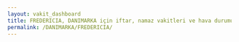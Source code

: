 ```yaml
---
layout: vakit_dashboard
title: FREDERICIA, DANIMARKA için iftar, namaz vakitleri ve hava durumu - ilçe/eyalet seç
permalink: /DANIMARKA/FREDERICIA/
---
```


<script type="text/javascript">
  var GLOBAL_COUNTRY = 'DANIMARKA';
  var GLOBAL_CITY = 'FREDERICIA';
  var GLOBAL_STATE = '';
  var lat = 72;
  var lon = 21;
</script>
